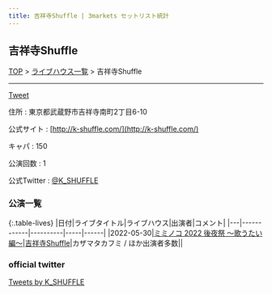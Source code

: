 ```yaml
---
title: 吉祥寺Shuffle | 3markets セットリスト統計
---
```

## 吉祥寺Shuffle

[TOP](/setlist/) > [ライブハウス一覧](livehouses.html) > 吉祥寺Shuffle

___

<a href="https://twitter.com/share?ref_src=twsrc%5Etfw" data-text="3markets[ ]セットリスト > 吉祥寺Shuffle" class="twitter-share-button" data-via="3markets" data-hashtags="3markets" data-related="3markets" data-show-count="false">Tweet</a>

住所
:    東京都武蔵野市吉祥寺南町2丁目6-10

公式サイト
:    [http://k-shuffle.com/](http://k-shuffle.com/)

キャパ
:    150

公演回数
: 1


公式Twitter
: <a href="https://twitter.com/K_SHUFFLE">@K_SHUFFLE</a>


### 公演一覧

{:.table-lives}
|日付|ライブタイトル|ライブハウス|出演者|コメント|
|---|------------|----------|-----|------|
|<span class="nowrap">2022-05-30</span>|[ミミノコ 2022 後夜祭 〜歌うたい編〜](live017.html)|[吉祥寺Shuffle](livehouse004.html)|カザマタカフミ / ほか出演者多数||




### official twitter

<a class="twitter-timeline" href="https://twitter.com/K_SHUFFLE?ref_src=twsrc%5Etfw">Tweets by K_SHUFFLE</a> <script async src="https://platform.twitter.com/widgets.js" charset="utf-8"></script>


<script async src="https://platform.twitter.com/widgets.js" charset="utf-8"></script>